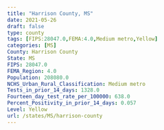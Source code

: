 ```yaml
---
title: "Harrison County, MS"
date: 2021-05-26
draft: false
type: county
tags: [FIPS:28047.0,FEMA:4.0,Medium metro,Yellow]
categories: [MS]
County: Harrison County
State: MS
FIPS: 28047.0
FEMA_Region: 4.0
Population: 208080.0
NCHS_Urban_Rural_Classification: Medium metro
Tests_in_prior_14_days: 1328.0
Fourteen_day_test_rate_per_100000: 638.0
Percent_Positivity_in_prior_14_days: 0.057
Level: Yellow
url: /states/MS/harrison-county
---
```



